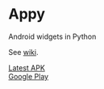 # Appy  
Android widgets in Python  

See [wiki](https://github.com/talshahaf/appy/wiki).  

[Latest APK](https://github.com/talshahaf/appy/releases)  
[Google Play](https://play.google.com/store/apps/details?id=com.appy.widget)  
